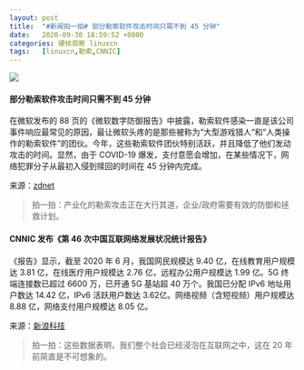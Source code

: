 ```yaml
---
layout: post
title:	"#新闻拍一拍# 部分勒索软件攻击时间只需不到 45 分钟"
date:	2020-09-30 18:59:52 +0800 
categories:	硬核观察 linuxcn 
tags:	[linuxcn,勒索,CNNIC]
---
```



![](/Asserts/Images//attachment/album/202009/30/185944cf34ycxfszbmcmss.jpg)


#### 部分勒索软件攻击时间只需不到 45 分钟


在微软发布的 88 页的《微软数字防御报告》中披露，勒索软件感染一直是该公司事件响应最常见的原因，最让微软头疼的是那些被称为“大型游戏猎人“和“人类操作的勒索软件”的团伙。今年，这些勒索软件团伙特别活跃，并且降低了他们发动攻击的时间。显然，由于 COVID-19 爆发，支付意愿会增加，在某些情况下，网络犯罪分子从最初入侵到赎回的时间在 45 分钟内完成。


来源：[zdnet](https://www.zdnet.com/article/microsoft-some-ransomware-attacks-take-less-than-45-minutes/)



> 
> 拍一拍：产业化的勒索攻击正在大行其道，企业/政府需要有效的防御和拯救计划。
> 
> 
> 


#### CNNIC 发布《第 46 次中国互联网络发展状况统计报告》


《报告》显示，截至 2020 年 6 月，我国网民规模达 9.40 亿，在线教育用户规模达 3.81 亿，在线医疗用户规模达 2.76 亿，远程办公用户规模达 1.99 亿。5G 终端连接数已超过 6600 万，已开通 5G 基站超 40 万个。我国已分配 IPv6 地址用户数达 14.42 亿，IPv6 活跃用户数达 3.62亿。网络视频（含短视频）用户规模达 8.88 亿，网络支付用户规模达 8.05 亿。


来源：[新浪科技](https://finance.sina.com.cn/tech/2020-09-29/doc-iivhvpwy9334481.shtml?qq-pf-to=pcqq.c2c)



> 
> 拍一拍：这些数据表明，我们整个社会已经浸泡在互联网之中，这在 20 年前简直是不可想象的。
> 
> 
>
